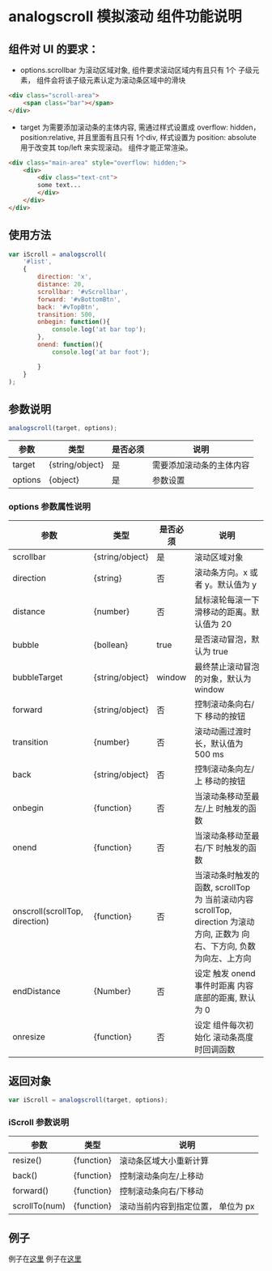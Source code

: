 # analogscroll 模拟滚动 组件功能说明

## 组件对 UI 的要求：
* options.scrollbar 为滚动区域对象, 组件要求滚动区域内有且只有 1个 子级元素， 组件会将该子级元素认定为滚动条区域中的滑块
```html
<div class="scroll-area">
    <span class="bar"></span>
</div>
```
* target 为需要添加滚动条的主体内容, 需通过样式设置成 overflow: hidden， position:relative, 并且里面有且只有 1个div, 样式设置为 position: absolute 用于改变其 top/left 来实现滚动。 组件才能正常渲染。
```html
<div class="main-area" style="overflow: hidden;">
    <div>
        <div class="text-cnt">
        some text...
        </div>
    </div>
</div>
```

## 使用方法
```javascript
var iScroll = analogscroll(
    '#list',
    {
        direction: 'x',
        distance: 20,
        scrollbar: '#vScrollbar',
        forward: '#vBottomBtn',
        back: '#vTopBtn',
        transition: 500,
        onbegin: function(){
            console.log('at bar top');
        },
        onend: function(){
            console.log('at bar foot');

        }
    }
);
```
## 参数说明
```javascript
analogscroll(target, options);
```
|参数|类型|是否必须|说明|
|----|----|--------|----|
|target|{string/object}|是|需要添加滚动条的主体内容|
|options|{object}|是|参数设置|

### options 参数属性说明

|参数|类型|是否必须|说明|
|----|----|--------|----|
|scrollbar|{string/object}|是|滚动区域对象|
|direction|{string}|否|滚动条方向。x 或者 y。默认值为 y|
|distance|{number}|否|鼠标滚轮每滚一下滑移动的距离。默认值为 20|
|bubble|{bollean}|true|是否滚动冒泡，默认为 true|
|bubbleTarget|{string/object}|window|最终禁止滚动冒泡的对象，默认为 window|
|forward|{string/object}|否|控制滚动条向右/下 移动的按钮|
|transition|{number}|否|滚动动画过渡时长，默认值为 500 ms|
|back|{string/object}|否|控制滚动条向左/上 移动的按钮|
|onbegin|{function}|否|当滚动条移动至最左/上 时触发的函数|
|onend|{function}|否|当滚动条移动至最右/下 时触发的函数|
|onscroll(scrollTop, direction)|{function}|否|当滚动条时触发的函数, scrollTop 为 当前滚动内容 scrollTop, direction 为滚动方向, 正数为 向右、下方向, 负数为向左、上方向|
|endDistance|{Number}|否|设定 触发 onend 事件时距离 内容底部的距离, 默认为 0|
|onresize|{function}|否|设定 组件每次初始化 滚动条高度时回调函数|

## 返回对象
```javascript
var iScroll = analogscroll(target, options);
```
### iScroll 参数说明
|参数|类型|说明|
|----|----|----|
|resize()|{function}|滚动条区域大小重新计算|
|back()|{function}|控制滚动条向左/上移动|
|forward()|{function}|控制滚动条向右/下移动|
|scrollTo(num)|{function}|滚动当前内容到指定位置， 单位为 px|

## 例子
例子在[这里](./demo/demo.html)
例子在[这里](./demo/demo-longlist.html)


